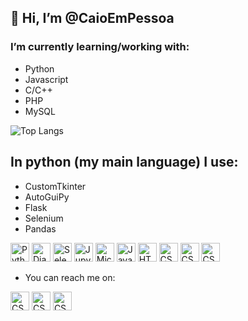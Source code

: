 ## 👋 Hi, I’m @CaioEmPessoa
### I’m currently learning/working with:
- Python
- Javascript
- C/C++
- PHP
- MySQL

![Top Langs](https://github-readme-stats.vercel.app/api/top-langs/?username=anuraghazra&layout=compact)

## In python (my main language) I use:
  * CustomTkinter
  * AutoGuiPy
  * Flask
  * Selenium
  * Pandas

<div>
<img width="30" src="https://user-images.githubusercontent.com/25181517/183423507-c056a6f9-1ba8-4312-a350-19bcbc5a8697.png" alt="Python" title="Python"/>
<img width="30" src="https://github.com/marwin1991/profile-technology-icons/assets/62091613/9bf5650b-e534-4eae-8a26-8379d076f3b4" alt="Django" title="Django"/>
<img width="30" src="https://user-images.githubusercontent.com/25181517/184103699-d1b83c07-2d83-4d99-9a1e-83bd89e08117.png" alt="Selenium" title="Selenium"/>
<img width="30" src="https://user-images.githubusercontent.com/25181517/183914128-3fc88b4a-4ac1-40e6-9443-9a30182379b7.png" alt="Jupyter Notebook" title="Jupyter Notebook"/>
<img width="30" src="https://user-images.githubusercontent.com/25181517/183911544-95ad6ba7-09bf-4040-ac44-0adafedb9616.png" alt="Microsoft Azure" title="Microsoft Azure"/>
<img width="30" src="https://user-images.githubusercontent.com/25181517/117447155-6a868a00-af3d-11eb-9cfe-245df15c9f3f.png" alt="JavaScript" title="JavaScript"/>
<img width="30" src="https://user-images.githubusercontent.com/25181517/192158954-f88b5814-d510-4564-b285-dff7d6400dad.png" alt="HTML" title="HTML"/>
<img width="30" src="https://user-images.githubusercontent.com/25181517/183898674-75a4a1b1-f960-4ea9-abcb-637170a00a75.png" alt="CSS" title="CSS"/>
<img width="30" src="https://skillicons.dev/icons?i=git" alt="CSS" title="CSS"/>
<img width="30" src="https://skillicons.dev/icons?i=github" alt="CSS" title="CSS"/>
</div>

- You can reach me on: <br>

<a href="https://www.linkedin.com/in/caio-polonio-848b94218"><img width="30" src="https://skillicons.dev/icons?i=linkedin" alt="CSS" title="CSS"/></a> 
<a href="https://www.instagram.com/caioempessoa/"><img width="30" src="https://skillicons.dev/icons?i=instagram" alt="CSS" title="CSS"/></a> 
<a href="https://www.twitter.com/CaioEmpPessoa/"><img width="30" src="https://skillicons.dev/icons?i=twitter" alt="CSS" title="CSS"/></a>
